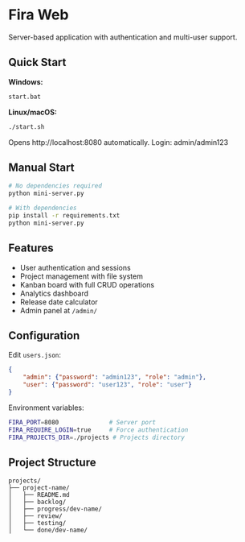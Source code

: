 # Fira Web

Server-based application with authentication and multi-user support.

## Quick Start

**Windows:**
```bash
start.bat
```

**Linux/macOS:**
```bash
./start.sh
```

Opens http://localhost:8080 automatically. Login: admin/admin123

## Manual Start

```bash
# No dependencies required
python mini-server.py

# With dependencies
pip install -r requirements.txt
python mini-server.py
```

## Features

- User authentication and sessions
- Project management with file system
- Kanban board with full CRUD operations
- Analytics dashboard
- Release date calculator
- Admin panel at `/admin/`

## Configuration

Edit `users.json`:
```json
{
    "admin": {"password": "admin123", "role": "admin"},
    "user": {"password": "user123", "role": "user"}
}
```

Environment variables:
```bash
FIRA_PORT=8080              # Server port
FIRA_REQUIRE_LOGIN=true     # Force authentication
FIRA_PROJECTS_DIR=./projects # Projects directory
```

## Project Structure

```
projects/
├── project-name/
│   ├── README.md
│   ├── backlog/
│   ├── progress/dev-name/
│   ├── review/
│   ├── testing/
│   └── done/dev-name/
```